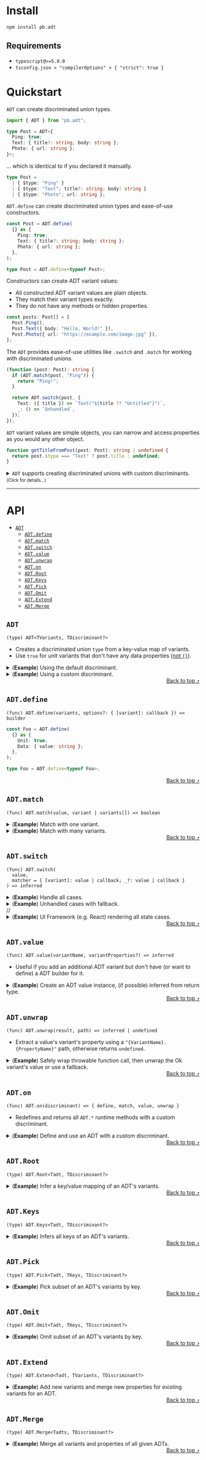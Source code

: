 
# Install

```shell
npm install pb.adt
```

## Requirements

- `typescript@>=5.0.0`
- `tsconfig.json > "compilerOptions" > { "strict": true }`

# Quickstart

`ADT` can create discriminated union types.


```ts
import { ADT } from "pb.adt";

type Post = ADT<{
  Ping: true;
  Text: { title?: string; body: string };
  Photo: { url: string };
}>;
```


... which is identical to if you declared it manually.


```ts
type Post =
  | { $type: "Ping" }
  | { $type: "Text"; title?: string; body: string }
  | { $type: "Photo"; url: string };
```


`ADT.define` can create discriminated union types and ease-of-use constructors.


```ts
const Post = ADT.define(
  {} as {
    Ping: true;
    Text: { title?: string; body: string };
    Photo: { url: string };
  },
);

type Post = ADT.define<typeof Post>;
```


Constructors can create ADT variant values:
- All constructed ADT variant values are plain objects.
- They match their variant types exactly.
- They do not have any methods or hidden properties.


```ts
const posts: Post[] = [
  Post.Ping(),
  Post.Text({ body: "Hello, World!" }),
  Post.Photo({ url: "https://example.com/image.jpg" }),
];
```


The `ADT` provides ease-of-use utilities like `.switch` and `.match` for
working with discriminated unions.


```ts
(function (post: Post): string {
  if (ADT.match(post, "Ping")) {
    return "Ping!";
  }

  return ADT.switch(post, {
    Text: ({ title }) => `Text("${title ?? "Untitled"}")`,
    _: () => `Unhandled`,
  });
});
```


`ADT` variant values are simple objects, you can narrow and access properties as
you would any other object.


```ts
function getTitleFromPost(post: Post): string | undefined {
  return post.$type === "Text" ? post.title : undefined;
}
```


<details><summary><code>ADT</code> supports creating discriminated unions with custom discriminants. <small>(Click for details…)</small></summary>
<br />


```ts
type File = ADT<
  {
    "text/plain": { data: string };
    "image/jpeg": { data: ImageBitmap };
    "application/json": { data: unknown };
  },
  "mime"
>;
```


This creates a discriminated union identical to if you did so manually.


```ts
type File =
  | { mime: "text/plain"; data: string }
  | { mime: "image/jpeg"; data: ImageBitmap }
  | { mime: "application/json"; data: unknown };
```


`ADT.*` methods for custom discriminants can be accessed via the `.on()` method.


```ts
const File = ADT.on("mime").define(
  {} as {
    "text/plain": { data: string };
    "image/jpeg": { data: ImageBitmap };
    "application/json": { data: unknown };
  },
);

type File = ADT.define<typeof File>;

const files = [
  File["text/plain"]({ data: "..." }),
  File["image/jpeg"]({ data: new ImageBitmap() }),
  File["application/json"]({ data: {} }),
];

(function (file: File): string {
  if (ADT.on("mime").match(file, "text/plain")) {
    return "Text!";
  }

  return ADT.on("mime").switch(file, {
    "image/jpeg": ({ data }) => `Image(${data})`,
    _: () => `Unhandled`,
  });
});
```


</details>

---

# API

- [`ADT`](#adt)
  - [`ADT.define`](#adtdefine)
  - [`ADT.match`](#adtmatch)
  - [`ADT.switch`](#adtswitch)
  - [`ADT.value`](#adtvalue)
  - [`ADT.unwrap`](#adtunwrap)
  - [`ADT.on`](#adton)
  - [`ADT.Root`](#adtroot)
  - [`ADT.Keys`](#adtkeys)
  - [`ADT.Pick`](#adtpick)
  - [`ADT.Omit`](#adtomit)
  - [`ADT.Extend`](#adtextend)
  - [`ADT.Merge`](#adtmerge)

## `ADT`

```
(type) ADT<TVariants, TDiscriminant?>
```

- Creates a discriminated union `type` from a key-value map of variants.
- Use `true` for unit variants that don't have any data properties ([not
`{}`](https://www.totaltypescript.com/the-empty-object-type-in-typescript)).

<details><summary>(<strong>Example</strong>) Using the default discriminant.</summary>

```ts
type Foo = ADT<{
  Unit: true;
  Data: { value: string };
}>;
```

</details>

<details><summary>(<strong>Example</strong>) Using a custom discriminant.</summary>

```ts
type Foo = ADT<
  {
    Unit: true;
    Data: { value: string };
  },
  "custom"
>;
```

</details>

<div align=right><a href=#api>Back to top ⤴</a></div>

## `ADT.define`

```
(func) ADT.define(variants, options?: { [variant]: callback }) => builder
```


```ts
const Foo = ADT.define(
  {} as {
    Unit: true;
    Data: { value: string };
  },
);

type Foo = ADT.define<typeof Foo>;
```


<div align=right><a href=#api>Back to top ⤴</a></div>

## `ADT.match`

```
(func) ADT.match(value, variant | variants[]) => boolean
```

<details><summary>(<strong>Example</strong>) Match with one variant.</summary>

```ts
const foo = Foo.Unit() as Foo;
const value = ADT.match(foo, "Unit");
```

</details>

<details><summary>(<strong>Example</strong>) Match with many variants.</summary>

```ts
function getFileFormat(file: File): boolean {
  const isText = ADT.on("mime").match(file, ["text/plain", "application/json"]);
  return isText;
}
```

</details>

<div align=right><a href=#api>Back to top ⤴</a></div>

## `ADT.switch`

```
(func) ADT.switch(
  value,
  matcher = { [variant]: value | callback; _?: value | callback }
) => inferred
```

<details><summary>(<strong>Example</strong>) Handle all cases.</summary>

```ts
const foo: Foo = Foo.Unit() as Foo;
const value = ADT.switch(foo, {
  Unit: "Unit()",
  Data: ({ value }) => `Data(${value})`,
});
```

</details>

<details><summary>(<strong>Example</strong>) Unhandled cases with fallback.</summary>

```ts
const foo: Foo = Foo.Unit() as Foo;
const value = ADT.switch(foo, {
  Unit: "Unit()",
  _: "Unknown",
});
```

</details>
//
<details><summary>(<strong>Example</strong>) UI Framework (e.g. React) rendering all state cases.</summary>

```ts
const State = ADT.define(
  {} as {
    Pending: true;
    Ok: { items: string[] };
    Error: { cause: Error };
  },
);

type State = ADT.define<typeof State>;

function Component(): Element {
  const [state, setState] = useState<State>(State.Pending());

  // fetch data and exclusively handle success or error states
  useEffect(() => {
    (async () => {
      const responseResult = await fetch("/items")
        .then((response) => response.json() as Promise<{ items: string[] }>)
        .catch((cause) =>
          cause instanceof Error ? cause : new Error(undefined, { cause }),
        );

      setState(
        responseResult instanceof Error
          ? State.Error({ cause: responseResult })
          : State.Ok({ items: responseResult.items }),
      );
    })();
  }, []);

  // exhaustively handle all possible states
  return ADT.switch(state, {
    Loading: () => `<Spinner />`,
    Ok: ({ items }) => `<ul>${items.map(() => `<li />`)}</ul>`,
    Error: ({ cause }) => `<span>Error: "${cause.message}"</span>`,
  });
}
```

</details>

<div align=right><a href=#api>Back to top ⤴</a></div>

## `ADT.value`

```
(func) ADT.value(variantName, variantProperties?) => inferred
```

- Useful if you add an additional ADT variant but don't have (or want to
define) a ADT builder for it.

<details><summary>(<strong>Example</strong>) Create an ADT value instance, (if possible) inferred from return type.</summary>

```ts

function getOutput(): ADT<{
  None: true;
  Some: { value: unknown };
  All: true;
}> {
  if (Math.random()) return ADT.value("All");
  if (Math.random()) return ADT.value("Some", { value: "..." });
  return ADT.value("None");
}
```

</details>

<div align=right><a href=#api>Back to top ⤴</a></div>

## `ADT.unwrap`

```
(func) ADT.unwrap(result, path) => inferred | undefined
```

- Extract a value's variant's property using a `"{VariantName}.{PropertyName}"`
path, otherwise returns `undefined`.

<details><summary>(<strong>Example</strong>) Safely wrap throwable function call, then unwrap the Ok variant's value or use a fallback.</summary>

```ts
const value = { $type: "A", foo: "..." } as ADT<{
  A: { foo: string };
  B: { bar: number };
}>;
const valueOrFallback = ADT.unwrap(value, "A.foo") ?? null;
```

</details>

<div align=right><a href=#api>Back to top ⤴</a></div>

## `ADT.on`

```
(func) ADT.on(discriminant) => { define, match, value, unwrap }
```

- Redefines and returns all `ADT.*` runtime methods with a custom discriminant.

<details><summary>(<strong>Example</strong>) Define and use an ADT with a custom discriminant.</summary>

```ts
const Foo = ADT.on("kind").define({} as { A: true; B: true });
type Foo = ADT.define<typeof Foo>;

const value = Foo.A() as Foo;
ADT.on("kind").match(value, "A");
ADT.on("kind").switch(value, { A: "A Variant", _: "Other Variant" });
```

</details>

<div align=right><a href=#api>Back to top ⤴</a></div>

## `ADT.Root`

```
(type) ADT.Root<Tadt, TDiscriminant?>
```

<details><summary>(<strong>Example</strong>) Infer a key/value mapping of an ADT's variants.</summary>

```ts
export type Root = ADT.Root<ADT<{ Unit: true; Data: { value: string } }>>;
// -> { Unit: true; Data: { value: string } }
```

</details>

<div align=right><a href=#api>Back to top ⤴</a></div>

## `ADT.Keys`

```
(type) ADT.Keys<Tadt, TDiscriminant?>
```
<details><summary>(<strong>Example</strong>) Infers all keys of an ADT's variants.</summary>

```ts
export type Keys = ADT.Keys<ADT<{ Unit: true; Data: { value: string } }>>;
// -> "Unit" | "Data"
```

</details>

<div align=right><a href=#api>Back to top ⤴</a></div>

## `ADT.Pick`

```
(type) ADT.Pick<Tadt, TKeys, TDiscriminant?>
```
<details><summary>(<strong>Example</strong>) Pick subset of an ADT's variants by key.</summary>

```ts
export type Pick = ADT.Pick<
  ADT<{ Unit: true; Data: { value: string } }>,
  "Unit"
>;
// -> { $type: "Unit" }
```

</details>

<div align=right><a href=#api>Back to top ⤴</a></div>

## `ADT.Omit`

```
(type) ADT.Omit<Tadt, TKeys, TDiscriminant?>
```
<details><summary>(<strong>Example</strong>) Omit subset of an ADT's variants by key.</summary>

```ts
export type Omit = ADT.Omit<
  ADT<{ Unit: true; Data: { value: string } }>,
  "Unit"
>;
// -> *Data

// -> *Green
```

</details>

<div align=right><a href=#api>Back to top ⤴</a></div>

## `ADT.Extend`

```
(type) ADT.Extend<Tadt, TVariants, TDiscriminant?>
```

<details><summary>(<strong>Example</strong>) Add new variants and merge new properties for existing variants for an ADT.</summary>

```ts
export type Extend = ADT.Extend<
  ADT<{ Unit: true; Data: { value: string } }>,
  { Extra: true }
>;
// -> *Unit | *Data | *Extra
```

</details>

<div align=right><a href=#api>Back to top ⤴</a></div>

## `ADT.Merge`

```
(type) ADT.Merge<Tadts, TDiscriminant?>
```

<details><summary>(<strong>Example</strong>) Merge all variants and properties of all given ADTs.</summary>

```ts
export type Merge = ADT.Merge<ADT<{ Left: true }> | ADT<{ Right: true }>>;
// -> *Left | *Right
```

</details>

<div align=right><a href=#api>Back to top ⤴</a></div>

